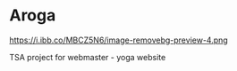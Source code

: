 # Aroga

https://i.ibb.co/MBCZ5N6/image-removebg-preview-4.png


TSA project for webmaster - yoga website
